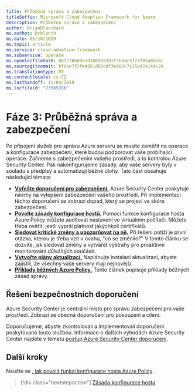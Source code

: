 ```yaml
---
title: Průběžná správa a zabezpečení
titleSuffix: Microsoft Cloud Adoption Framework for Azure
description: Průběžná správa a zabezpečení
author: BrianBlanchard
ms.author: brblanch
ms.date: 05/10/2019
ms.topic: article
ms.service: cloud-adoption-framework
ms.subservice: operate
ms.openlocfilehash: 0bf778b89ed91069b9387f7bbdc5f27f05480e0c
ms.sourcegitcommit: bf9be7f2fe4851d83cdf3e083c7c25bd7e144c20
ms.translationtype: MT
ms.contentlocale: cs-CZ
ms.lasthandoff: 11/04/2019
ms.locfileid: "73565336"
---
```

# <a name="phase-3-ongoing-management-and-security"></a>Fáze 3: Průběžná správa a zabezpečení

Po připojení služeb pro správu Azure serveru se musíte zaměřit na operace a konfigurace zabezpečení, které budou podporovat vaše probíhající operace. Začneme s zabezpečením vašeho prostředí, a to kontrolou Azure Security Center. Pak nakonfigurujeme zásady, aby vaše servery byly v souladu s předpisy a automatizují běžné úlohy. Tato část obsahuje následující témata:

- **[Vyřešte doporučení pro zabezpečení.](#address-security-recommendations)** Azure Security Center poskytuje návrhy na vylepšení zabezpečení vašeho prostředí. Při implementaci těchto doporučení se zobrazí dopad, který se projeví ve skóre zabezpečení.
- **[Povolte zásady konfigurace hostů.](./guest-configuration-policy.md)** Pomocí funkce konfigurace hosta Azure Policy můžete auditovat nastavení ve virtuálním počítači. Můžete třeba ověřit, jestli vyprší platnost jakýchkoli certifikátů.
- **[Sledovat kritické změny a upozorňovat na ně.](./enable-tracking-alerting.md)** Při řešení potíží je první otázka, kterou je třeba vzít v úvahu, "co se změnilo?" V tomto článku se dozvíte, jak sledovat změny a vytvářet výstrahy pro proaktivní monitorování důležitých součástí.
- **[Vytvořte plány aktualizací.](./update-schedules.md)** Naplánujte instalaci aktualizací, abyste zajistili, že všechny vaše servery mají nejnovější.
- **[Příklady běžných Azure Policy.](./common-policies.md)** Tento článek popisuje příklady běžných zásad správy.

## <a name="address-security-recommendations"></a>Řešení bezpečnostních doporučení

Azure Security Center je centrální místo pro správu zabezpečení pro vaše prostředí. Zobrazí se obecná doporučení pro posouzení a cílení.

Doporučujeme, abyste zkontrolovali a implementovali doporučení poskytovaná touto službou. Informace o dalších výhodách Azure Security Center najdete v tématu [postup Azure Security Center doporučení](https://docs.microsoft.com/azure/migrate/migrate-best-practices-security-management#best-practice-follow-azure-security-center-recommendations).

## <a name="next-steps"></a>Další kroky

Naučte se [, jak povolit funkci konfigurace hosta Azure Policy](./guest-configuration-policy.md) .

> [!div class="nextstepaction"]
> [Zásada konfigurace hosta](./guest-configuration-policy.md)
